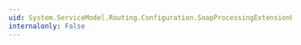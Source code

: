 ```yaml
---
uid: System.ServiceModel.Routing.Configuration.SoapProcessingExtensionElement
internalonly: False
---
```

